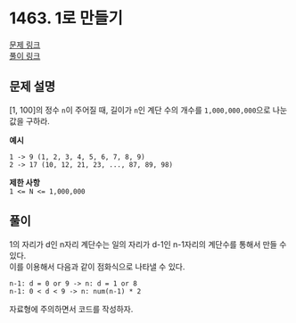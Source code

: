 # 1463. 1로 만들기
[문제 링크](https://www.acmicpc.net/problem/10844 )  
[풀이 링크](BOJ10844.java )  

## 문제 설명
[1, 100]의 정수 `n`이 주어질 때, 길이가 `n`인 계단 수의 개수를 `1,000,000,000`으로 나눈 값을 구하라.  

**예시**
```
1 -> 9 (1, 2, 3, 4, 5, 6, 7, 8, 9)
2 -> 17 (10, 12, 21, 23, ..., 87, 89, 98)
```

**제한 사항**  
`1 <= N <= 1,000,000`  

## 풀이
1의 자리가 d인 n자리 계단수는 일의 자리가 d-1인 n-1자리의 계단수를 통해서 만들 수 있다.  
이를 이용해서 다음과 같이 점화식으로 나타낼 수 있다.  
```
n-1: d = 0 or 9 -> n: d = 1 or 8
n-1: 0 < d < 9 -> n: num(n-1) * 2
```

자료형에 주의하면서 코드를 작성하자.  
